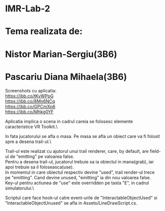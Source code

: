 # IMR-Lab-2

# Tema realizata de:
# Nistor Marian-Sergiu(3B6)
# Pascariu Diana Mihaela(3B6)

Screenshots cu aplicatia:\
https://ibb.co/tKvWPpG \
https://ibb.co/8Mn6NCq \
https://ibb.co/GPCmXp6 \
https://ibb.co/Mhkg0YF

Aplicatia implica o scena in cadrul careia se folosesc elemente caracteristice VR Toolkit.\

In fata jucatorului se afla o masa. Pe masa se afla un obiect care va fi folosit spre a desena trail-ul.\

Trail-ul este realizat cu ajutorul unui trail renderer, care, by default, are field-ul de "emitting" pe valoarea false.\
Pentru a desena trail-ul, jucatorul trebuie sa ia obiectul in mana(grab), iar apoi trebuie sa il foloseasca(use).\
In momentul in care obiectul respectiv devine "used", trail render-ul trece pe "emitting". Cand devine unused, "emitting" ia din nou valoarea false.\
Key-ul pentru actiunea de "use" este overridden pe tasta "E", in cadrul simulatorului.\

Scriptul care face hook-ul catre event-urile de "InteractableObjectUsed" si "InteractableObjectUnused" se afla in Assets/LineDrawScript.cs.
